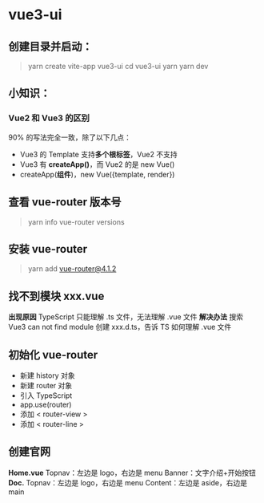# vue3-ui
## 创建目录并启动：
> yarn create vite-app vue3-ui
> cd vue3-ui
> yarn
> yarn dev
## 小知识：
### Vue2 和 Vue3 的区别
90% 的写法完全一致，除了以下几点：
* Vue3 的 Template 支持**多个根标签**，Vue2 不支持
* Vue3 有 **createApp()**，而 Vue2 的是 new Vue()
* createApp(**组件**)，new Vue({template, render})

## 查看 vue-router 版本号
> yarn info vue-router versions
## 安装 vue-router
> yarn add vue-router@4.1.2

## 找不到模块 xxx.vue
**出现原因**
TypeScript 只能理解 .ts 文件，无法理解 .vue 文件
**解决办法**
搜索 Vue3 can not find module
创建 xxx.d.ts，告诉 TS 如何理解 .vue 文件

## 初始化 vue-router
* 新建 history 对象
* 新建 router 对象
* 引入 TypeScript
* app.use(router)
* 添加 < router-view >
* 添加 < router-line >

## 创建官网
**Home.vue**
Topnav：左边是 logo，右边是 menu
Banner：文字介绍+开始按钮
**Doc.**
Topnav：左边是 logo，右边是 menu
Content：左边是 aside，右边是 main
